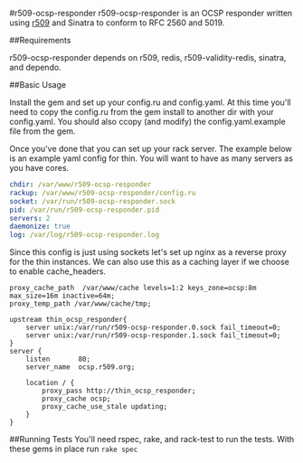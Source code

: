 #r509-ocsp-responder
r509-ocsp-responder is an OCSP responder written using [r509](https://github.com/reaperhulk/r509) and Sinatra to conform to RFC 2560 and 5019.

##Requirements

r509-ocsp-responder depends on r509, redis, r509-validity-redis, sinatra, and dependo.

##Basic Usage

Install the gem and set up your config.ru and config.yaml. At this time you'll need to copy the config.ru from the gem install to another dir with your config.yaml. You should also ccopy (and modify) the config.yaml.example file from the gem.

Once you've done that you can set up your rack server. The example below is an example yaml config for thin. You will want to have as many servers as you have cores.

```yaml
chdir: /var/www/r509-ocsp-responder
rackup: /var/www/r509-ocsp-responder/config.ru
socket: /var/run/r509-ocsp-responder.sock
pid: /var/run/r509-ocsp-responder.pid
servers: 2
daemonize: true
log: /var/log/r509-ocsp-responder.log
```

Since this config is just using sockets let's set up nginx as a reverse proxy for the thin instances. We can also use this as a caching layer if we choose to enable cache_headers.

```
proxy_cache_path  /var/www/cache levels=1:2 keys_zone=ocsp:8m max_size=16m inactive=64m;
proxy_temp_path /var/www/cache/tmp;

upstream thin_ocsp_responder{
    server unix:/var/run/r509-ocsp-responder.0.sock fail_timeout=0;
    server unix:/var/run/r509-ocsp-responder.1.sock fail_timeout=0;
}
server {
    listen       80;
    server_name  ocsp.r509.org;

    location / {
        proxy_pass http://thin_ocsp_responder;
        proxy_cache ocsp;
        proxy_cache_use_stale updating;
    }
}
```

##Running Tests
You'll need rspec, rake, and rack-test to run the tests. With these gems in place run ```rake spec```
